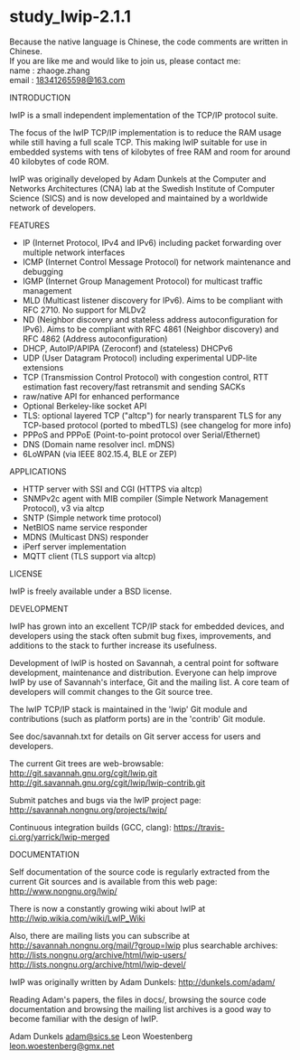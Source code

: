 # study_lwip-2.1.1
Because the native language is Chinese, the code comments are written in Chinese.  
If you are like me and would like to join us, please contact me:  
name : zhaoge.zhang  
email : 18341265598@163.com  

INTRODUCTION

lwIP is a small independent implementation of the TCP/IP protocol suite.

The focus of the lwIP TCP/IP implementation is to reduce the RAM usage
while still having a full scale TCP. This making lwIP suitable for use
in embedded systems with tens of kilobytes of free RAM and room for
around 40 kilobytes of code ROM.

lwIP was originally developed by Adam Dunkels at the Computer and Networks
Architectures (CNA) lab at the Swedish Institute of Computer Science (SICS)
and is now developed and maintained by a worldwide network of developers.

FEATURES

  * IP (Internet Protocol, IPv4 and IPv6) including packet forwarding over
    multiple network interfaces
  * ICMP (Internet Control Message Protocol) for network maintenance and debugging
  * IGMP (Internet Group Management Protocol) for multicast traffic management
  * MLD (Multicast listener discovery for IPv6). Aims to be compliant with 
    RFC 2710. No support for MLDv2
  * ND (Neighbor discovery and stateless address autoconfiguration for IPv6).
    Aims to be compliant with RFC 4861 (Neighbor discovery) and RFC 4862
    (Address autoconfiguration)
  * DHCP, AutoIP/APIPA (Zeroconf) and (stateless) DHCPv6
  * UDP (User Datagram Protocol) including experimental UDP-lite extensions
  * TCP (Transmission Control Protocol) with congestion control, RTT estimation
    fast recovery/fast retransmit and sending SACKs
  * raw/native API for enhanced performance
  * Optional Berkeley-like socket API
  * TLS: optional layered TCP ("altcp") for nearly transparent TLS for any
    TCP-based protocol (ported to mbedTLS) (see changelog for more info)
  * PPPoS and PPPoE (Point-to-point protocol over Serial/Ethernet)
  * DNS (Domain name resolver incl. mDNS)
  * 6LoWPAN (via IEEE 802.15.4, BLE or ZEP)


APPLICATIONS

  * HTTP server with SSI and CGI (HTTPS via altcp)
  * SNMPv2c agent with MIB compiler (Simple Network Management Protocol), v3 via altcp
  * SNTP (Simple network time protocol)
  * NetBIOS name service responder
  * MDNS (Multicast DNS) responder
  * iPerf server implementation
  * MQTT client (TLS support via altcp)


LICENSE

lwIP is freely available under a BSD license.


DEVELOPMENT

lwIP has grown into an excellent TCP/IP stack for embedded devices,
and developers using the stack often submit bug fixes, improvements,
and additions to the stack to further increase its usefulness.

Development of lwIP is hosted on Savannah, a central point for
software development, maintenance and distribution. Everyone can
help improve lwIP by use of Savannah's interface, Git and the
mailing list. A core team of developers will commit changes to the
Git source tree.

The lwIP TCP/IP stack is maintained in the 'lwip' Git module and
contributions (such as platform ports) are in the 'contrib' Git module.

See doc/savannah.txt for details on Git server access for users and
developers.

The current Git trees are web-browsable:
  http://git.savannah.gnu.org/cgit/lwip.git
  http://git.savannah.gnu.org/cgit/lwip/lwip-contrib.git

Submit patches and bugs via the lwIP project page:
  http://savannah.nongnu.org/projects/lwip/

Continuous integration builds (GCC, clang):
  https://travis-ci.org/yarrick/lwip-merged


DOCUMENTATION

Self documentation of the source code is regularly extracted from the current
Git sources and is available from this web page:
  http://www.nongnu.org/lwip/

There is now a constantly growing wiki about lwIP at
  http://lwip.wikia.com/wiki/LwIP_Wiki

Also, there are mailing lists you can subscribe at
  http://savannah.nongnu.org/mail/?group=lwip
plus searchable archives:
  http://lists.nongnu.org/archive/html/lwip-users/
  http://lists.nongnu.org/archive/html/lwip-devel/

lwIP was originally written by Adam Dunkels:
  http://dunkels.com/adam/

Reading Adam's papers, the files in docs/, browsing the source code
documentation and browsing the mailing list archives is a good way to
become familiar with the design of lwIP.

Adam Dunkels <adam@sics.se>
Leon Woestenberg <leon.woestenberg@gmx.net>
